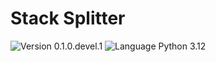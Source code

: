 # Stack Splitter
![Version 0.1.0.devel.1](https://img.shields.io/badge/version-0.1.0.devel.1-blue?style=plastic)
![Language Python 3.12](https://img.shields.io/badge/python-3.12-orange?style=plastic&logo=python)